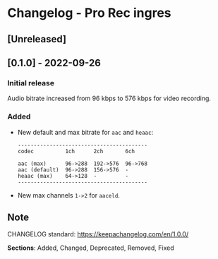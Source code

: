 # Changelog - Pro Rec ingres

## [Unreleased]

## [0.1.0] - 2022-09-26
### Initial release
Audio bitrate increased from 96 kbps to 576 kbps for video recording.

### Added
- New default and max bitrate for `aac` and `heaac`:

  ```
  -----------------------------------------
  codec          1ch      2ch       6ch
  
  aac (max)      96->288  192->576  96->768
  aac (default)  96->288  156->576  -
  heaac (max)    64->128  -         -
  -----------------------------------------
  ```

- New max channels `1->2` for `aaceld`.

## Note
CHANGELOG standard: https://keepachangelog.com/en/1.0.0/

**Sections**: Added, Changed, Deprecated, Removed, Fixed



